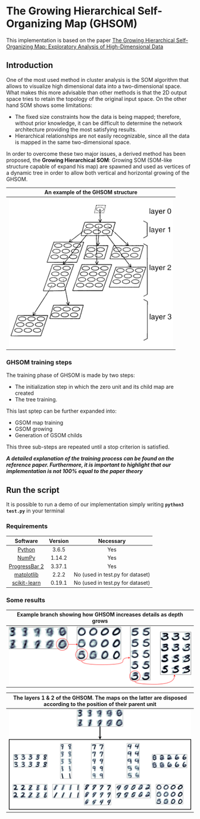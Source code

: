 # The Growing Hierarchical Self-Organizing Map (GHSOM)
This implementation is based on the paper [The Growing Hierarchical Self-Organizing Map: Exploratory Analysis of High-Dimensional Data](https://ieeexplore.ieee.org/document/1058070/)

## Introduction
One of the most used method in cluster analysis is the SOM algorithm that allows to visualize high dimensional data into a two-dimensional space. What makes this more advisable than other methods is that the 2D output space tries to retain the topology of the original input space. 
On the other hand SOM shows some limitations:
* The fixed size constraints how the data is being mapped; therefore, without prior knowledge, it can be difficult to determine the network architecture providing the most satisfying results.
* Hierarchical relationships are not easily recognizable, since all the data is mapped in the same two-dimensional space.

In order to overcome these two major issues, a derived method has been proposed, the **Growing Hierarchical SOM**: Growing SOM (SOM-like structure capable of expand his map) are spawned and used as vertices of a dynamic tree in order to allow both vertical and horizontal growing of the GHSOM.

| An example of the GHSOM structure                                                                 |
|:-------------------------------------------------------------------------------------------------:|
| <img src="images_readme/ghsom_example.png" height="400" alt="An example of the GHSOM structure"/> |

### GHSOM training steps
The training phase of GHSOM is made by two steps:
* The initialization step in which the zero unit and its child map are created
* The tree training.

This last sptep can be further expanded into:
* GSOM map training
* GSOM growing
* Generation of GSOM childs

This three sub-steps are repeated until a stop criterion is satisfied.

_**A detailed explanation of the training process can be found on the reference paper. Furthermore, it is important to highlight that our implementation is not 100% equal to the paper theory**_

## Run the script
It is possible to run a demo of our implementation simply writing **`python3 test.py`** in your terminal

### Requirements
| Software  | Version | Necessary |
|:--------------------------------------------------------------:|:-------:|:--------------------------------:|
| [Python](https://www.python.org/downloads/)                    | 3.6.5   | Yes                              |
| [NumPy](http://www.numpy.org/)                                 | 1.14.2  | Yes                              |
| [ProgressBar 2](https://pypi.org/project/progressbar2/)        | 3.37.1  | Yes                              |
| [matplotlib](https://matplotlib.org/)                          | 2.2.2   | No (used in test.py for dataset) |                 
| [scikit-learn](http://scikit-learn.org/stable/)                | 0.19.1  | No (used in test.py for dataset) |

### Some results
| Example branch showing how GHSOM increases details as depth grows |                                                          
|:-------------------------------------------------------------------------------------------------:|
| <img src="images_readme/mnist_depth.png" alt="branch showing how GHSOM increases details as depth grows"/> |

| The layers 1 & 2 of the GHSOM. The maps on the latter are disposed according to the position of their parent unit |                                                          
|:-------------------------------------------------------------------------------------------------:|
| <img src="images_readme/mnist.png" alt="The layers 1 & 2 of the GHSOM"/> |
